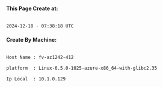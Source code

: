 
   
#### This Page Create at:

```bash

2024-12-18 - 07:38:18 UTC

```

#### Create By Machine:

```bash

Host Name : fv-az1242-412

platform  : Linux-6.5.0-1025-azure-x86_64-with-glibc2.35

Ip Local  : 10.1.0.129

```

